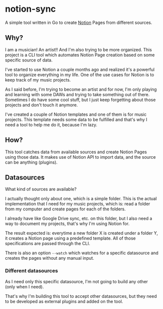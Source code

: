 # notion-sync
A simple tool written in Go to create [Notion](https://www.notion.so) Pages from different sources.

## Why?

I am a musician! An artist!! And I'm also trying to be more organized. 
This project is a CLI tool which automates Notion Page creation based on some specific source of data.

I've started to use Notion a couple months ago and realized it's a powerful tool to organize everything in my life. 
One of the use cases for Notion is to keep track of my music projects.

As I said before, I'm trying to become an artist and for now, I'm only playing and learning with some DAWs and trying to take something out of there. Sometimes I do have some cool stuff, but I just keep forgetting about those projects and don't touch it anymore. 

I've created a couple of Notion templates and one of them is for music projects. This template needs some data to be fulfilled and that's why I need a tool to help me do it, because I'm lazy.

## How?

This tool catches data from available sources and create Notion Pages using those data. It makes use of Notion API to import data, and the source can be anything (plugins).


## Datasources

What kind of sources are available?

I actually thought only about one, which is a simple folder. 
This is the actual implementation that I need for my music projects, which is: read a folder from my computer and create pages for each of the folders. 

I already have like Google Drive sync, etc. on this folder, but I also need a way to document my projects, that's why I'm using Notion for. 

The result expected is: everytime a new folder X is created under a folder Y, it creates a Notion page using a predefined template. All of those specifications are passed through the CLI.

There is also an option `--watch` which watches for a specific datasource and creates the pages without any manual input.

### Different datasources

As I need only this specific datasource, I'm not going to build any other (only when I need). 

That's why I'm building this tool to accept other datasources, but they need to be developed as external plugins and added on the tool.




